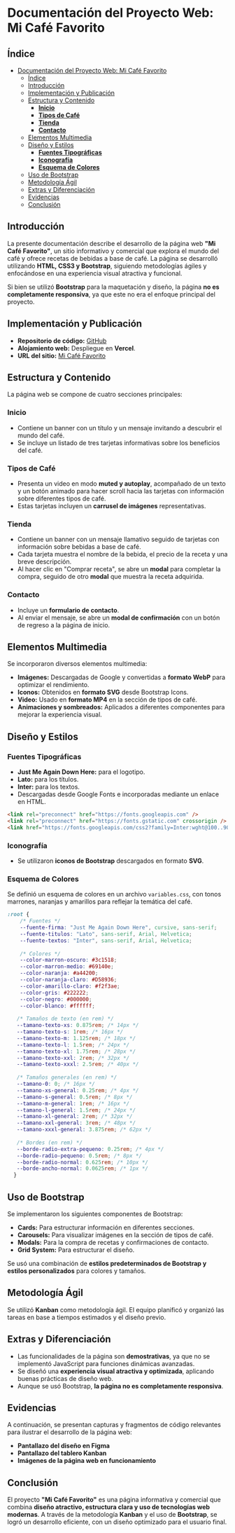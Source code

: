 # Documentación del Proyecto Web: Mi Café Favorito

## Índice

- [Documentación del Proyecto Web: Mi Café Favorito](#documentación-del-proyecto-web-mi-café-favorito)
  - [Índice](#índice)
  - [Introducción](#introducción)
  - [Implementación y Publicación](#implementación-y-publicación)
  - [Estructura y Contenido](#estructura-y-contenido)
    - [**Inicio**](#inicio)
    - [**Tipos de Café**](#tipos-de-café)
    - [**Tienda**](#tienda)
    - [**Contacto**](#contacto)
  - [Elementos Multimedia](#elementos-multimedia)
  - [Diseño y Estilos](#diseño-y-estilos)
    - [**Fuentes Tipográficas**](#fuentes-tipográficas)
    - [**Iconografía**](#iconografía)
    - [**Esquema de Colores**](#esquema-de-colores)
  - [Uso de Bootstrap](#uso-de-bootstrap)
  - [Metodología Ágil](#metodología-ágil)
  - [Extras y Diferenciación](#extras-y-diferenciación)
  - [Evidencias](#evidencias)
  - [Conclusión](#conclusión)

## Introducción

La presente documentación describe el desarrollo de la página web **"Mi Café Favorito"**, un sitio informativo y comercial que explora el mundo del café y ofrece recetas de bebidas a base de café. La página se desarrolló utilizando **HTML, CSS3 y Bootstrap**, siguiendo metodologías ágiles y enfocándose en una experiencia visual atractiva y funcional.

Si bien se utilizó **Bootstrap** para la maquetación y diseño, la página **no es completamente responsiva**, ya que este no era el enfoque principal del proyecto.

## Implementación y Publicación

- **Repositorio de código:** [GitHub](https://github.com/andresmorenoj/mi-cafe-favorito)
- **Alojamiento web:** Despliegue en **Vercel**.
- **URL del sitio:** [Mi Café Favorito](https://mi-cafe-favorito.vercel.app/)

## Estructura y Contenido

La página web se compone de cuatro secciones principales:

### **Inicio**
- Contiene un banner con un título y un mensaje invitando a descubrir el mundo del café.
- Se incluye un listado de tres tarjetas informativas sobre los beneficios del café.

### **Tipos de Café**
- Presenta un video en modo **muted y autoplay**, acompañado de un texto y un botón animado para hacer scroll hacia las tarjetas con información sobre diferentes tipos de café.
- Estas tarjetas incluyen un **carrusel de imágenes** representativas.

### **Tienda**
- Contiene un banner con un mensaje llamativo seguido de tarjetas con información sobre bebidas a base de café.
- Cada tarjeta muestra el nombre de la bebida, el precio de la receta y una breve descripción.
- Al hacer clic en "Comprar receta", se abre un **modal** para completar la compra, seguido de otro **modal** que muestra la receta adquirida.

### **Contacto**
- Incluye un **formulario de contacto**.
- Al enviar el mensaje, se abre un **modal de confirmación** con un botón de regreso a la página de inicio.

## Elementos Multimedia

Se incorporaron diversos elementos multimedia:

- **Imágenes:** Descargadas de Google y convertidas a **formato WebP** para optimizar el rendimiento.
- **Iconos:** Obtenidos en **formato SVG** desde Bootstrap Icons.
- **Video:** Usado en **formato MP4** en la sección de tipos de café.
- **Animaciones y sombreados:** Aplicados a diferentes componentes para mejorar la experiencia visual.

## Diseño y Estilos

### **Fuentes Tipográficas**

- **Just Me Again Down Here:** para el logotipo.
- **Lato:** para los títulos.
- **Inter:** para los textos.
- Descargadas desde Google Fonts e incorporadas mediante un enlace en HTML.

```html
<link rel="preconnect" href="https://fonts.googleapis.com" />
<link rel="preconnect" href="https://fonts.gstatic.com" crossorigin />
<link href="https://fonts.googleapis.com/css2?family=Inter:wght@100..900&family=Just+Me+Again+Down+Here&family=Lato:wght@100;300;400;700;900&display=swap" rel="stylesheet" />
```

### **Iconografía**
- Se utilizaron **iconos de Bootstrap** descargados en formato **SVG**.

### **Esquema de Colores**
Se definió un esquema de colores en un archivo `variables.css`, con tonos marrones, naranjas y amarillos para reflejar la temática del café.

```css
:root {
    /* Fuentes */
    --fuente-firma: "Just Me Again Down Here", cursive, sans-serif;
    --fuente-titulos: "Lato", sans-serif, Arial, Helvetica;
    --fuente-textos: "Inter", sans-serif, Arial, Helvetica;
  
    /* Colores */
    --color-marron-oscuro: #3c1518;
    --color-marron-medio: #69140e;
    --color-naranja: #a44200;
    --color-naranja-claro: #D58936;
    --color-amarillo-claro: #f2f3ae;
    --color-gris: #222222;
    --color-negro: #000000;
    --color-blanco: #ffffff;
  
   /* Tamaños de texto (en rem) */
   --tamano-texto-xs: 0.875rem; /* 14px */
   --tamano-texto-s: 1rem; /* 16px */
   --tamano-texto-m: 1.125rem; /* 18px */
   --tamano-texto-l: 1.5rem; /* 24px */
   --tamano-texto-xl: 1.75rem; /* 28px */
   --tamano-texto-xxl: 2rem; /* 32px */
   --tamano-texto-xxxl: 2.5rem; /* 40px */
 
   /* Tamaños generales (en rem) */
   --tamano-0: 0; /* 16px */
   --tamano-xs-general: 0.25rem; /* 4px */
   --tamano-s-general: 0.5rem; /* 8px */
   --tamano-m-general: 1rem; /* 16px */
   --tamano-l-general: 1.5rem; /* 24px */
   --tamano-xl-general: 2rem; /* 32px */
   --tamano-xxl-general: 3rem; /* 48px */
   --tamano-xxxl-general: 3.875rem; /* 62px */
 
   /* Bordes (en rem) */
   --borde-radio-extra-pequeno: 0.25rem; /* 4px */
   --borde-radio-pequeno: 0.5rem; /* 8px */
   --borde-radio-normal: 0.625rem; /* 10px */
   --borde-ancho-normal: 0.0625rem; /* 1px */
  }
```

## Uso de Bootstrap

Se implementaron los siguientes componentes de Bootstrap:

- **Cards:** Para estructurar información en diferentes secciones.
- **Carousels:** Para visualizar imágenes en la sección de tipos de café.
- **Modals:** Para la compra de recetas y confirmaciones de contacto.
- **Grid System:** Para estructurar el diseño.

Se usó una combinación de **estilos predeterminados de Bootstrap y estilos personalizados** para colores y tamaños.

## Metodología Ágil

Se utilizó **Kanban** como metodología ágil. El equipo planificó y organizó las tareas en base a tiempos estimados y el diseño previo.

## Extras y Diferenciación

- Las funcionalidades de la página son **demostrativas**, ya que no se implementó JavaScript para funciones dinámicas avanzadas.
- Se diseñó una **experiencia visual atractiva y optimizada**, aplicando buenas prácticas de diseño web.
- Aunque se usó Bootstrap, **la página no es completamente responsiva**.

## Evidencias

A continuación, se presentan capturas y fragmentos de código relevantes para ilustrar el desarrollo de la página web:

- **Pantallazo del diseño en Figma**
- **Pantallazo del tablero Kanban**
- **Imágenes de la página web en funcionamiento**

## Conclusión

El proyecto **"Mi Café Favorito"** es una página informativa y comercial que combina **diseño atractivo, estructura clara y uso de tecnologías web modernas**. A través de la metodología **Kanban** y el uso de **Bootstrap**, se logró un desarrollo eficiente, con un diseño optimizado para el usuario final.

